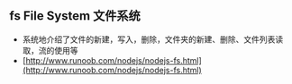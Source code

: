 ## fs File System 文件系统

* 系统地介绍了文件的新建，写入，删除，文件夹的新建、删除、文件列表读取，流的使用等
* [http://www.runoob.com/nodejs/nodejs-fs.html](http://www.runoob.com/nodejs/nodejs-fs.html)


